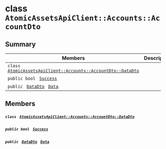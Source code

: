 # class `AtomicAssetsApiClient::Accounts::AccountDto` 

## Summary

 Members                                | Descriptions                                
----------------------------------------|---------------------------------------------
`class ` [`AtomicAssetsApiClient::Accounts::AccountDto::DataDto`](.github/workflows/documentation/md/AtomicAssetsApiClient--Accounts--AccountDto--DataDto.md#class_atomic_assets_api_client_1_1_accounts_1_1_account_dto_1_1_data_dto)        | 
`public bool ` [`Success`](#class_atomic_assets_api_client_1_1_accounts_1_1_account_dto_1a506fb037fbb6bfe8f254c021a2c3cfac) | 
`public ` [`DataDto`](.github/workflows/documentation/md/AtomicAssetsApiClient--Accounts--AccountDto--DataDto.md#class_atomic_assets_api_client_1_1_accounts_1_1_account_dto_1_1_data_dto)` ` [`Data`](#class_atomic_assets_api_client_1_1_accounts_1_1_account_dto_1a6ed89521b3da4f30d2ab82c36d0afd13) | 

## Members

##### `class ` [`AtomicAssetsApiClient::Accounts::AccountDto::DataDto`](.github/workflows/documentation/md/AtomicAssetsApiClient--Accounts--AccountDto--DataDto.md#class_atomic_assets_api_client_1_1_accounts_1_1_account_dto_1_1_data_dto) 

##### `public bool ` [`Success`](#class_atomic_assets_api_client_1_1_accounts_1_1_account_dto_1a506fb037fbb6bfe8f254c021a2c3cfac) 

##### `public ` [`DataDto`](.github/workflows/documentation/md/AtomicAssetsApiClient--Accounts--AccountDto--DataDto.md#class_atomic_assets_api_client_1_1_accounts_1_1_account_dto_1_1_data_dto)` ` [`Data`](#class_atomic_assets_api_client_1_1_accounts_1_1_account_dto_1a6ed89521b3da4f30d2ab82c36d0afd13) 


